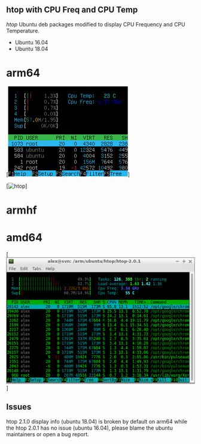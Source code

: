 htop with CPU Freq and CPU Temp
-------------------------------

*htop* Ubuntu deb packages modified to display CPU Frequency and CPU Temperature.


* Ubuntu 16.04
* Ubuntu 18.04


# arm64
[![htop](https://github.com/avafinger/htop/raw/master/img/arm64-htop-2.1.0-2.png)]

[![htop](https://github.com/avafinger/htop/raw/master/img/arm64-htop-2.1.0.png)]

# armhf



# amd64
[![htop](https://github.com/avafinger/htop/raw/master/img/amd64-htop-2.0.1.png)]


Issues
------
htop 2.1.0 display info (ubuntu 18.04) is broken by default on arm64 while the htop 2.0.1 has no issue (ubuntu 16.04), 
please blame the ubuntu maintainers or open a bug report.